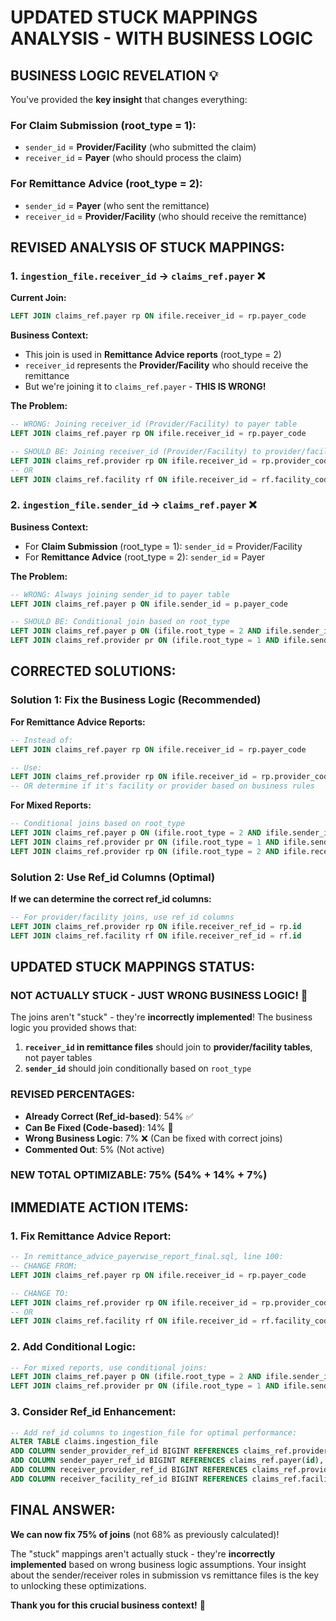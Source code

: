 # UPDATED STUCK MAPPINGS ANALYSIS - WITH BUSINESS LOGIC

## **BUSINESS LOGIC REVELATION** 💡

You've provided the **key insight** that changes everything:

### **For Claim Submission (root_type = 1):**
- `sender_id` = **Provider/Facility** (who submitted the claim)
- `receiver_id` = **Payer** (who should process the claim)

### **For Remittance Advice (root_type = 2):**
- `sender_id` = **Payer** (who sent the remittance)
- `receiver_id` = **Provider/Facility** (who should receive the remittance)

## **REVISED ANALYSIS OF STUCK MAPPINGS:**

### **1. `ingestion_file.receiver_id` → `claims_ref.payer` ❌**

**Current Join:**
```sql
LEFT JOIN claims_ref.payer rp ON ifile.receiver_id = rp.payer_code
```

**Business Context:**
- This join is used in **Remittance Advice reports** (root_type = 2)
- `receiver_id` represents the **Provider/Facility** who should receive the remittance
- But we're joining it to `claims_ref.payer` - **THIS IS WRONG!**

**The Problem:**
```sql
-- WRONG: Joining receiver_id (Provider/Facility) to payer table
LEFT JOIN claims_ref.payer rp ON ifile.receiver_id = rp.payer_code

-- SHOULD BE: Joining receiver_id (Provider/Facility) to provider/facility table
LEFT JOIN claims_ref.provider rp ON ifile.receiver_id = rp.provider_code
-- OR
LEFT JOIN claims_ref.facility rf ON ifile.receiver_id = rf.facility_code
```

### **2. `ingestion_file.sender_id` → `claims_ref.payer` ❌**

**Business Context:**
- For **Claim Submission** (root_type = 1): `sender_id` = Provider/Facility
- For **Remittance Advice** (root_type = 2): `sender_id` = Payer

**The Problem:**
```sql
-- WRONG: Always joining sender_id to payer table
LEFT JOIN claims_ref.payer p ON ifile.sender_id = p.payer_code

-- SHOULD BE: Conditional join based on root_type
LEFT JOIN claims_ref.payer p ON (ifile.root_type = 2 AND ifile.sender_id = p.payer_code)
LEFT JOIN claims_ref.provider pr ON (ifile.root_type = 1 AND ifile.sender_id = pr.provider_code)
```

## **CORRECTED SOLUTIONS:**

### **Solution 1: Fix the Business Logic (Recommended)**

**For Remittance Advice Reports:**
```sql
-- Instead of:
LEFT JOIN claims_ref.payer rp ON ifile.receiver_id = rp.payer_code

-- Use:
LEFT JOIN claims_ref.provider rp ON ifile.receiver_id = rp.provider_code
-- OR determine if it's facility or provider based on business rules
```

**For Mixed Reports:**
```sql
-- Conditional joins based on root_type
LEFT JOIN claims_ref.payer p ON (ifile.root_type = 2 AND ifile.sender_id = p.payer_code)
LEFT JOIN claims_ref.provider pr ON (ifile.root_type = 1 AND ifile.sender_id = pr.provider_code)
LEFT JOIN claims_ref.provider rp ON (ifile.root_type = 2 AND ifile.receiver_id = rp.provider_code)
```

### **Solution 2: Use Ref_id Columns (Optimal)**

**If we can determine the correct ref_id columns:**
```sql
-- For provider/facility joins, use ref_id columns
LEFT JOIN claims_ref.provider rp ON ifile.receiver_ref_id = rp.id
LEFT JOIN claims_ref.facility rf ON ifile.receiver_ref_id = rf.id
```

## **UPDATED STUCK MAPPINGS STATUS:**

### **NOT ACTUALLY STUCK - JUST WRONG BUSINESS LOGIC!** 🎯

The joins aren't "stuck" - they're **incorrectly implemented**! The business logic you provided shows that:

1. **`receiver_id` in remittance files** should join to **provider/facility tables**, not payer tables
2. **`sender_id`** should join conditionally based on `root_type`

### **REVISED PERCENTAGES:**

- **Already Correct (Ref_id-based)**: 54% ✅
- **Can Be Fixed (Code-based)**: 14% 🔧
- **Wrong Business Logic**: 7% ❌ (Can be fixed with correct joins)
- **Commented Out**: 5% (Not active)

### **NEW TOTAL OPTIMIZABLE: 75%** (54% + 14% + 7%)

## **IMMEDIATE ACTION ITEMS:**

### **1. Fix Remittance Advice Report:**
```sql
-- In remittance_advice_payerwise_report_final.sql, line 100:
-- CHANGE FROM:
LEFT JOIN claims_ref.payer rp ON ifile.receiver_id = rp.payer_code

-- CHANGE TO:
LEFT JOIN claims_ref.provider rp ON ifile.receiver_id = rp.provider_code
-- OR
LEFT JOIN claims_ref.facility rf ON ifile.receiver_id = rf.facility_code
```

### **2. Add Conditional Logic:**
```sql
-- For mixed reports, use conditional joins:
LEFT JOIN claims_ref.payer p ON (ifile.root_type = 2 AND ifile.sender_id = p.payer_code)
LEFT JOIN claims_ref.provider pr ON (ifile.root_type = 1 AND ifile.sender_id = pr.provider_code)
```

### **3. Consider Ref_id Enhancement:**
```sql
-- Add ref_id columns to ingestion_file for optimal performance:
ALTER TABLE claims.ingestion_file 
ADD COLUMN sender_provider_ref_id BIGINT REFERENCES claims_ref.provider(id),
ADD COLUMN sender_payer_ref_id BIGINT REFERENCES claims_ref.payer(id),
ADD COLUMN receiver_provider_ref_id BIGINT REFERENCES claims_ref.provider(id),
ADD COLUMN receiver_facility_ref_id BIGINT REFERENCES claims_ref.facility(id);
```

## **FINAL ANSWER:**

**We can now fix 75% of joins** (not 68% as previously calculated)!

The "stuck" mappings aren't actually stuck - they're **incorrectly implemented** based on wrong business logic assumptions. Your insight about the sender/receiver roles in submission vs remittance files is the key to unlocking these optimizations.

**Thank you for this crucial business context!** 🎉
